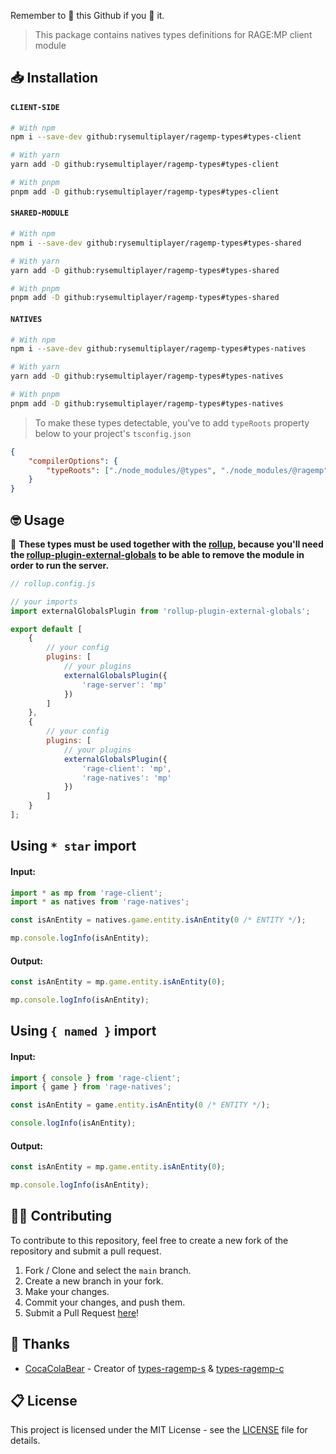 Remember to 🌟 this Github if you 💖 it.

> This package contains natives types definitions for RAGE:MP client module

## 📥 Installation

#### `CLIENT-SIDE`

```bash
# With npm
npm i --save-dev github:rysemultiplayer/ragemp-types#types-client

# With yarn
yarn add -D github:rysemultiplayer/ragemp-types#types-client

# With pnpm
pnpm add -D github:rysemultiplayer/ragemp-types#types-client
```

#### `SHARED-MODULE`

```bash
# With npm
npm i --save-dev github:rysemultiplayer/ragemp-types#types-shared

# With yarn
yarn add -D github:rysemultiplayer/ragemp-types#types-shared

# With pnpm
pnpm add -D github:rysemultiplayer/ragemp-types#types-shared
```

#### `NATIVES`

```bash
# With npm
npm i --save-dev github:rysemultiplayer/ragemp-types#types-natives

# With yarn
yarn add -D github:rysemultiplayer/ragemp-types#types-natives

# With pnpm
pnpm add -D github:rysemultiplayer/ragemp-types#types-natives
```

> To make these types detectable, you've to add `typeRoots` property below to your project's `tsconfig.json`

```json
{
	"compilerOptions": {
		"typeRoots": ["./node_modules/@types", "./node_modules/@ragemp"]
	}
}
```

## 🤓 Usage

🔴 **These types must be used together with the [rollup](https://rollupjs.org/guide/en/), because you'll need the [rollup-plugin-external-globals](https://www.npmjs.com/package/rollup-plugin-external-globals) to be able to remove the module in order to run the server.**

```js
// rollup.config.js

// your imports
import externalGlobalsPlugin from 'rollup-plugin-external-globals';

export default [
	{
		// your config
		plugins: [
			// your plugins
			externalGlobalsPlugin({
				'rage-server': 'mp'
			})
		]
	},
	{
		// your config
		plugins: [
			// your plugins
			externalGlobalsPlugin({
				'rage-client': 'mp',
				'rage-natives': 'mp'
			})
		]
	}
];
```

## Using `* star` import

#### Input:

```ts
import * as mp from 'rage-client';
import * as natives from 'rage-natives';

const isAnEntity = natives.game.entity.isAnEntity(0 /* ENTITY */);

mp.console.logInfo(isAnEntity);
```

#### Output:

```js
const isAnEntity = mp.game.entity.isAnEntity(0);

mp.console.logInfo(isAnEntity);
```

## Using `{ named }` import

#### Input:

```ts
import { console } from 'rage-client';
import { game } from 'rage-natives';

const isAnEntity = game.entity.isAnEntity(0 /* ENTITY */);

console.logInfo(isAnEntity);
```

#### Output:

```js
const isAnEntity = mp.game.entity.isAnEntity(0);

mp.console.logInfo(isAnEntity);
```

## 👨‍💻 Contributing

To contribute to this repository, feel free to create a new fork of the repository and submit a pull request.

1. Fork / Clone and select the `main` branch.
2. Create a new branch in your fork.
3. Make your changes.
4. Commit your changes, and push them.
5. Submit a Pull Request [here](https://github.com/rysemultiplayer/ragemp-types/pulls)!

## 🎉 Thanks

-   [CocaColaBear](https://github.com/CocaColaBear/) - Creator of [types-ragemp-s](https://github.com/CocaColaBear/types-ragemp-s) & [types-ragemp-c](https://github.com/CocaColaBear/types-ragemp-c)

## 📋 License

This project is licensed under the MIT License - see the [LICENSE](LICENSE) file for details.
